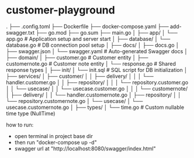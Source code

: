 # customer-playground

.
├── .config.toml
├── Dockerfile
├── docker-compose.yaml
├── add-swagger.txt
├── go.mod
├── go.sum
├── main.go
│
├── app/
│   └── app.go                 # Application setup and server start
│
├── database/
│   └── database.go            # DB connection pool setup
│
├── docs/
│   ├── docs.go
│   ├── swagger.json
│   └── swagger.yaml           # Auto-generated Swagger docs
│
├── domain/
│   ├── customer.go            # Customer entity
│   ├── customernote.go        # Customer note entity
│   └── response.go            # Shared response types
│
├── init/
│   └── init.sql               # SQL script for DB initialization
│
├── services/
│   ├── customer/
│   │   ├── delivery/
│   │   │   └── handler.customer.go
│   │   ├── repository/
│   │   │   └── repository.customer.go
│   │   └── usecase/
│   │       └── usecase.customer.go
│   │
│   └── customernote/
│       ├── delivery/
│       │   └── handler.customernote.go
│       ├── repository/
│       │   └── repository.customernote.go
│       └── usecase/
│           └── usecase.customernote.go
│
├── types/
│   └── time.go                # Custom nullable time type (NullTime)


how to run:
- open terminal in project base dir
- then run "docker-compose up -d"
- swagger url at "http://localhost:8080/swagger/index.html"
